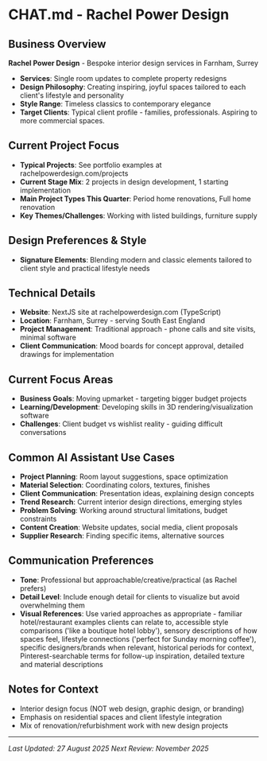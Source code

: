 # CHAT.md - Rachel Power Design

## Business Overview
**Rachel Power Design** - Bespoke interior design services in Farnham, Surrey
- **Services**: Single room updates to complete property redesigns
- **Design Philosophy**: Creating inspiring, joyful spaces tailored to each client's lifestyle and personality
- **Style Range**: Timeless classics to contemporary elegance
- **Target Clients**: Typical client profile - families, professionals. Aspiring to more commercial spaces.

## Current Project Focus
- **Typical Projects**: See portfolio examples at rachelpowerdesign.com/projects
- **Current Stage Mix**: 2 projects in design development, 1 starting implementation
- **Main Project Types This Quarter**: Period home renovations, Full home renovation
- **Key Themes/Challenges**: Working with listed buildings, furniture supply

## Design Preferences & Style
- **Signature Elements**: Blending modern and classic elements tailored to client style and practical lifestyle needs

## Technical Details
- **Website**: NextJS site at rachelpowerdesign.com (TypeScript)
- **Location**: Farnham, Surrey - serving South East England
- **Project Management**: Traditional approach - phone calls and site visits, minimal software
- **Client Communication**: Mood boards for concept approval, detailed drawings for implementation

## Current Focus Areas
- **Business Goals**: Moving upmarket - targeting bigger budget projects
- **Learning/Development**: Developing skills in 3D rendering/visualization software
- **Challenges**: Client budget vs wishlist reality - guiding difficult conversations

## Common AI Assistant Use Cases
- **Project Planning**: Room layout suggestions, space optimization
- **Material Selection**: Coordinating colors, textures, finishes
- **Client Communication**: Presentation ideas, explaining design concepts
- **Trend Research**: Current interior design directions, emerging styles
- **Problem Solving**: Working around structural limitations, budget constraints
- **Content Creation**: Website updates, social media, client proposals
- **Supplier Research**: Finding specific items, alternative sources

## Communication Preferences
- **Tone**: Professional but approachable/creative/practical (as Rachel prefers)
- **Detail Level**: Include enough detail for clients to visualize but avoid overwhelming them
- **Visual References**: Use varied approaches as appropriate - familiar hotel/restaurant examples clients can relate to, accessible style comparisons ('like a boutique hotel lobby'), sensory descriptions of how spaces feel, lifestyle connections ('perfect for Sunday morning coffee'), specific designers/brands when relevant, historical periods for context, Pinterest-searchable terms for follow-up inspiration, detailed texture and material descriptions

## Notes for Context
- Interior design focus (NOT web design, graphic design, or branding)
- Emphasis on residential spaces and client lifestyle integration
- Mix of renovation/refurbishment work with new design projects

---

*Last Updated: 27 August 2025*
*Next Review: November 2025*